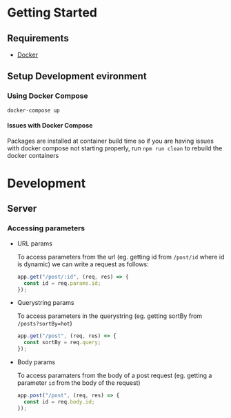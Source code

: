 # Getting Started

## Requirements

- [Docker](https://www.docker.com/get-started)

## Setup Development evironment

### Using Docker Compose

`docker-compose up`

#### Issues with Docker Compose

Packages are installed at container build time so if you are having issues with docker compose not starting properly, run `npm run clean` to rebuild the docker containers

# Development

## Server

### Accessing parameters

- URL params

  To access parameters from the url (eg. getting id from `/post/id` where id is dynamic) we can write a request as follows:

  ```javascript
  app.get("/post/:id", (req, res) => {
    const id = req.params.id;
  });
  ```

- Querystring params

  To access parameters in the querystring (eg. getting sortBy from `/posts?sortBy=hot`)

  ```javascript
  app.get("/post", (req, res) => {
    const sortBy = req.query;
  });
  ```

- Body params

  To access paramaters from the body of a post request (eg. getting a parameter `id` from the body of the request)

  ```javascript
  app.post("/post", (req, res) => {
    const id = req.body.id;
  });
  ```
